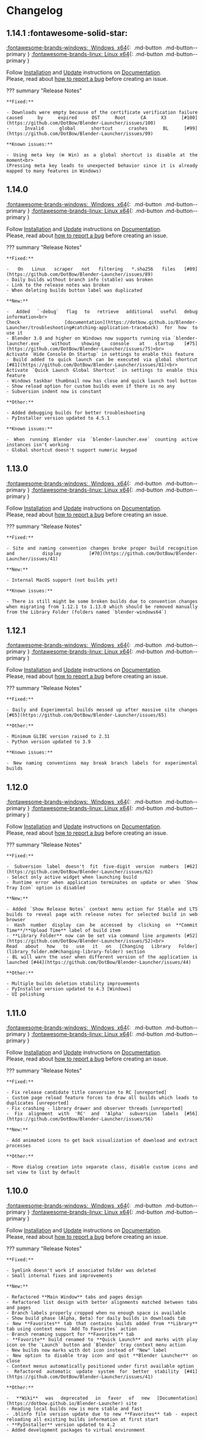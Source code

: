 <style>body {text-align: justify}</style>

# Changelog

## 1.14.1 :fontawesome-solid-star:

[:fontawesome-brands-windows: Windows x64](https://github.com/DotBow/Blender-Launcher/releases/download/v1.14.0/Blender_Launcher_v1.14.1_Windows_x64.zip){: .md-button .md-button--primary }
[:fontawesome-brands-linux: Linux x64](https://github.com/DotBow/Blender-Launcher/releases/download/v1.14.0/Blender_Launcher_v1.14.1_Linux_x64.zip){: .md-button .md-button--primary }

Follow [Installation](installation.md#installing-blender-launcher) and [Update](installation.md#updating-blender-launcher) instructions on [Documentation](https://dotbow.github.io/Blender-Launcher).<br>
Please, read about [how to report a bug](troubleshooting.md) before creating an issue.

??? summary "Release Notes"

    **Fixed:**

    - Downloads were empty because of the certificate verification failure caused by expired DST Root CA X3 [#100](https://github.com/DotBow/Blender-Launcher/issues/100)
    - Invalid global shortcut crashes BL [#99](https://github.com/DotBow/Blender-Launcher/issues/99)

    **Known issues:**

    - Using meta key (⊞ Win) as a global shortcut is disable at the moment<br>
    (Pressing meta key leads to unexpected behavior since it is already mapped to many features in Windows)

## 1.14.0

[:fontawesome-brands-windows: Windows x64](https://github.com/DotBow/Blender-Launcher/releases/download/v1.14.0/Blender_Launcher_v1.14.0_Windows_x64.zip){: .md-button .md-button--primary }
[:fontawesome-brands-linux: Linux x64](https://github.com/DotBow/Blender-Launcher/releases/download/v1.14.0/Blender_Launcher_v1.14.0_Linux_x64.zip){: .md-button .md-button--primary }

Follow [Installation](installation.md#installing-blender-launcher) and [Update](installation.md#updating-blender-launcher) instructions on [Documentation](https://dotbow.github.io/Blender-Launcher).<br>
Please, read about [how to report a bug](troubleshooting.md) before creating an issue.

??? summary "Release Notes"

    **Fixed:**

    - On Linux scraper not filtering *.sha256 files [#89](https://github.com/DotBow/Blender-Launcher/issues/89)
    - Daily builds without branch info (stable) was broken
    - Link to the release notes was broken
    - When deleting builds button label was duplicated

    **New:**

    - Added `-debug` flag to retrieve additional useful debug information<br>
    Check [documentation](https://dotbow.github.io/Blender-Launcher/troubleshooting#catching-application-traceback) for how to use it
    - Blender 3.0 and higher on Windows now supports running via `blender-launcher.exe` without showing console at startup [#75](https://github.com/DotBow/Blender-Launcher/issues/75)<br>
    Activate `Hide Console On Startup` in settings to enable this feature
    - Build added to quick launch can be executed via global shortcut [#81](https://github.com/DotBow/Blender-Launcher/issues/81)<br>
    Activate `Quick Launch Global Shortcut` in settings to enable this feature
    - Windows taskbar thumbnail now has close and quick launch tool button
    - Show reload option for custom builds even if there is no any
    - Subversion indent now is constant

    **Other:**

    - Added debugging builds for better troubleshooting
    - PyInstaller version updated to 4.5.1

    **Known issues:**

    - When running Blender via `blender-launcher.exe` counting active instances isn't working
    - Global shortcut doesn't support numeric keypad

## 1.13.0

[:fontawesome-brands-windows: Windows x64](https://github.com/DotBow/Blender-Launcher/releases/download/v1.13.0/Blender_Launcher_v1.13.0_Windows_x64.zip){: .md-button .md-button--primary }
[:fontawesome-brands-linux: Linux x64](https://github.com/DotBow/Blender-Launcher/releases/download/v1.13.0/Blender_Launcher_v1.13.0_Linux_x64.zip){: .md-button .md-button--primary }

Follow [Installation](installation.md#installing-blender-launcher) and [Update](installation.md#updating-blender-launcher) instructions on [Documentation](https://dotbow.github.io/Blender-Launcher).<br>
Please, read about [how to report a bug](troubleshooting.md) before creating an issue.

??? summary "Release Notes"

    **Fixed:**

    - Site and naming convention changes broke proper build recognition and display [#70](https://github.com/DotBow/Blender-Launcher/issues/41)

    **New:**

    - Internal MacOS support (not builds yet)

    **Known issues:**

    - There is still might be some broken builds due to convention changes when migrating from 1.12.1 to 1.13.0 which should be removed manually from the Library Folder (folders named `blender-windows64`)

## 1.12.1

[:fontawesome-brands-windows: Windows x64](https://github.com/DotBow/Blender-Launcher/releases/download/v1.12.1/Blender_Launcher_v1.12.1_Windows_x64.zip){: .md-button .md-button--primary }
[:fontawesome-brands-linux: Linux x64](https://github.com/DotBow/Blender-Launcher/releases/download/v1.12.1/Blender_Launcher_v1.12.1_Linux_x64.zip){: .md-button .md-button--primary }

Follow [Installation](installation.md#installing-blender-launcher) and [Update](installation.md#updating-blender-launcher) instructions on [Documentation](https://dotbow.github.io/Blender-Launcher).<br>
Please, read about [how to report a bug](troubleshooting.md) before creating an issue.

??? summary "Release Notes"

    **Fixed:**

    - Daily and Experimental builds messed up after massive site changes [#65](https://github.com/DotBow/Blender-Launcher/issues/65)

    **Other:**

    - Minimum GLIBC version raised to 2.31
    - Python version updated to 3.9

    **Known issues:**

    - New naming conventions may break branch labels for experimental builds

## 1.12.0

[:fontawesome-brands-windows: Windows x64](https://github.com/DotBow/Blender-Launcher/releases/download/v1.12.0/Blender_Launcher_v1.12.0_Windows_x64.zip){: .md-button .md-button--primary }
[:fontawesome-brands-linux: Linux x64](https://github.com/DotBow/Blender-Launcher/releases/download/v1.12.0/Blender_Launcher_v1.12.0_Linux_x64.zip){: .md-button .md-button--primary }

Follow [Installation](installation.md#installing-blender-launcher) and [Update](installation.md#updating-blender-launcher) instructions on [Documentation](https://dotbow.github.io/Blender-Launcher).<br>
Please, read about [how to report a bug](troubleshooting.md) before creating an issue.

??? summary "Release Notes"

    **Fixed:**

    - Subversion label doesn't fit five-digit version numbers [#62](https://github.com/DotBow/Blender-Launcher/issues/62)
    - Select only active widget when launching build
    - Runtime error when application terminates on update or when `Show Tray Icon` option is disabled

    **New:**

    - Added `Show Release Notes` context menu action for Stable and LTS builds to reveal page with release notes for selected build in web browser
    - Hash number display can be accessed by clicking on **Commit Time**/**Upload Time** label of build item
    - **Library Folder** now can be set via command line arguments [#52](https://github.com/DotBow/Blender-Launcher/issues/52)<br>
    Read about how to use it on [Changing Library Folder](library_folder.md#changing-library-folder) section
    - BL will warn the user when different version of the application is launched [#44](https://github.com/DotBow/Blender-Launcher/issues/44)

    **Other:**

    - Multiple builds deletion stability improvements
    - PyInstaller version updated to 4.3 [Windows]
    - UI polishing

## 1.11.0

[:fontawesome-brands-windows: Windows x64](https://github.com/DotBow/Blender-Launcher/releases/download/v1.11.0/Blender_Launcher_v1.11.0_Windows_x64.zip){: .md-button .md-button--primary }
[:fontawesome-brands-linux: Linux x64](https://github.com/DotBow/Blender-Launcher/releases/download/v1.11.0/Blender_Launcher_v1.11.0_Linux_x64.zip){: .md-button .md-button--primary }

Follow [Installation](installation.md#installing-blender-launcher) and [Update](installation.md#updating-blender-launcher) instructions on [Documentation](https://dotbow.github.io/Blender-Launcher).<br>
Please, read about [how to report a bug](troubleshooting.md) before creating an issue.

??? summary "Release Notes"

    **Fixed:**

    - Fix release candidate title conversion to RC [unreported]
    - Custom page reload feature forces to draw all builds which leads to duplicates [unreported]
    - Fix crashing - library drawer and observer threads [unreported]
    - Fix alignment with 'RC' and 'Alpha' subversion labels [#56](https://github.com/DotBow/Blender-Launcher/issues/56)

    **New:**

    - Add animated icons to get back visualization of download and extract processes

    **Other:**

    - Move dialog creation into separate class, disable custom icons and set view to list by default

## 1.10.0

[:fontawesome-brands-windows: Windows x64](https://github.com/DotBow/Blender-Launcher/releases/download/v1.10.0/Blender_Launcher_v1.10.0_Windows_x64.zip){: .md-button .md-button--primary }
[:fontawesome-brands-linux: Linux x64](https://github.com/DotBow/Blender-Launcher/releases/download/v1.10.0/Blender_Launcher_v1.10.0_Linux_x64.zip){: .md-button .md-button--primary }

Follow [Installation](installation.md#installing-blender-launcher) and [Update](installation.md#updating-blender-launcher) instructions on [Documentation](https://dotbow.github.io/Blender-Launcher).<br>
Please, read about [how to report a bug](troubleshooting.md) before creating an issue.

??? summary "Release Notes"

    **Fixed:**

    - Symlink doesn't work if associated folder was deleted
    - Small internal fixes and improvements

    **New:**

    - Refactored **Main Window** tabs and pages design
    - Refactored list design with better alignments matched between tabs and pages
    - Branch labels properly cropped when no enough space is available
    - Show build phase (Alpha, Beta) for daily builds in downloads tab
    - New **Favorites** tab that contains builds added from **Library** tab using context menu `Add To Favorites` action
    - Branch renaming support for **Favorites** tab
    - **Favorite** build renamed to **Quick Launch** and marks with play icon on the `Launch` button and `Blender` tray context menu action
    - New builds now marks with dot icon instead of "New" label
    - New option to disable tray icon and quit **Blender Launcher** on close
    - Context menus automatically positioned under first available option
    - Refactored automatic update system for better stability [#41](https://github.com/DotBow/Blender-Launcher/issues/41)

    **Other:**

    - **Wiki** was deprecated in favor of new [Documentation](https://dotbow.github.io/Blender-Launcher) site
    - Reading local builds now is more stable and fast
    - .blinfo file version update due to new **Favorites** tab - expect reloading all existing builds information at first start
    - **PyInstaller** version updated to 4.2
    - Added development packages to virtual environment
